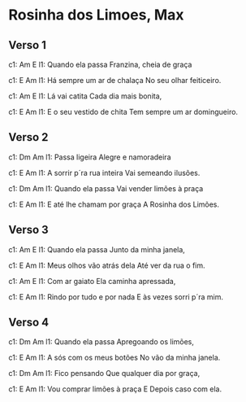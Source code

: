 # Rosinha dos Limoes, Max

## Verso 1

c1:            Am                         E
l1: Quando ela passa   Franzina, cheia de graça

c1:                       E                         Am
l1: Há sempre um ar de chalaça   No seu olhar feiticeiro.


c1:          Am                       E
l1: Lá vai catita     Cada dia mais bonita,

c1:                    E                              Am
l1: E o seu vestido de chita    Tem sempre um ar domingueiro.

## Verso 2

c1: Dm                              Am
l1: Passa ligeira    Alegre e namoradeira  

c1:               E                              Am
l1: A sorrir p´ra rua inteira    Vai semeando ilusões. 

c1: Dm                                              Am
l1: Quando ela passa            Vai vender limões à praça  

c1:                      E                         Am
l1: E até lhe chamam por graça     A Rosinha dos Limões.  

## Verso 3

c1:            Am                         E
l1: Quando ela passa     Junto da minha janela,

c1:                      E                         Am
l1: Meus olhos vão atrás dela     Até ver da rua o fim.

c1:           Am                         E
l1: Com ar gaiato        Ela caminha apressada,

c1:                      E                              Am
l1: Rindo por tudo e por nada     E às vezes sorri p´ra mim.


## Verso 4

c1: Dm                            Am
l1: Quando ela passa          Apregoando os limões,

c1:                     E                          Am
l1: A sós com os meus botões     No vão da minha janela.

c1: Dm                                          Am
l1: Fico pensando          Que qualquer dia por graça,

c1:                      E                        Am
l1: Vou comprar limões à praça  E Depois caso com ela.